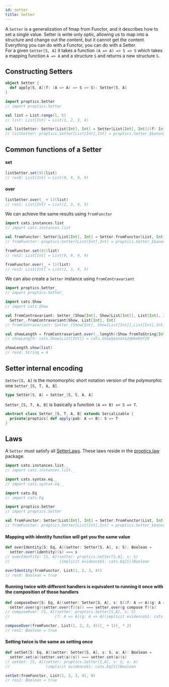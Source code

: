```yaml
---
id: setter
title: Setter
---
```


A `Setter` is a generalization of fmap from Functor, and it describes how to set a single value.
Setter is write only optic, allowing us to map into a structure and change out the content, but it cannot get the content.
Everything you can do with a Functor, you can do with a Setter.<br/> 
For a given `Setter[S, A]` it takes a function `(A => A) => S => S` which takes a mapping function `A => A` and a structure `S` and returns a new structure `S`.

## Constructing Setters

```scala
object Setter {
  def apply[S, A](f: (A => A) => S => S): Setter[S, A]
}
```

```scala
import proptics.Setter
// import proptics.Setter

val list = List.range(1, 5)
// list: List[Int] = List(1, 2, 3, 4)

val listSetter: Setter[List[Int], Int] = Setter[List[Int], Int]((f: Int => Int) => ls => ls.map(f))
// listSetter: proptics.Setter[List[Int],Int] = proptics.Setter_$$anon$9@25b01dab
```

## Common functions of a Setter

#### set
```scala
listSetter.set(9)(list)
// res0: List[Int] = List(9, 9, 9, 9)
```

#### over
```scala
listSetter.over(_ + 1)(list)
// res1: List[Int] = List(2, 3, 4, 5)
```

We can achieve the same results using `fromFunctor`

```scala
import cats.instances.list
// import cats.instances.list

val fromFunctor: Setter[List[Int], Int] = Setter.fromFunctor[List, Int]
// fromFunctor: proptics.Setter[List[Int],Int] = proptics.Setter_$$anon$9@645f1841

fromFunctor.set(9)(list)
// res2: List[Int] = List(9, 9, 9, 9)

fromFunctor.over(_ + 1)(list)
// res3: List[Int] = List(2, 3, 4, 5)
```

We can also create a `Setter` instance using `fromContravariant`

```scala
import proptics.Setter_
// import proptics.Setter_

import cats.Show
// import cats.Show

val fromContravariant: Setter_[Show[Int], Show[List[Int]], List[Int], Int] =
  Setter_.fromContravariant[Show, List[Int], Int]
// fromContravariant: Setter_[Show[Int], Show[List[Int]],List[Int],Int] = proptics.Setter_$$anon$9

val showLength = fromContravariant.over(_.length)(Show.fromToString[Int])
// showLength: cats.Show[List[Int]] = cats.Show$$anon$2@66e8df29

showLength.show(list)
// res4: String = 4
``` 

## Setter internal encoding

`Setter[S, A]` is the monomorphic short notation version of the polymorphic one `Setter_[S, T, A, B]`.

```scala
type Setter[S, A] = Setter_[S, S, A, A]
``` 

`Setter_[S, T, A, B]` is basically a function `(A => B) => S => T`.

```scala
abstract class Setter_[S, T, A, B] extends Serializable {
  private[proptics] def apply(pab: A => B): S => T
}
```

## Laws

A `Setter` must satisfy all [SetterLaws](/Proptics/api/proptics/law/SetterLaws.html). These laws reside in the [proptics.law](/Proptics/api/proptics/law/index.html) package.

```scala
import cats.instances.list._
// import cats.instances.list._

import cats.syntax.eq._
// import cats.syntax.eq._

import cats.Eq
// import cats.Eq

import proptics.Setter
// import proptics.Setter

val fromFunctor: Setter[List[Int], Int] = Setter.fromFunctor[List, Int]
// fromFunctor: proptics.Setter[List[Int],Int] = proptics.Setter_$$anon$9@2361e7b8
```

#### Mapping with identity function will get you the same value

```scala
def overIdentity[S: Eq, A](setter: Setter[S, A], s: S): Boolean = 
  setter.over(identity)(s) === s
// overIdentity: [S, A](setter: proptics.Setter[S,A], s: S)
//                      (implicit evidence$1: cats.Eq[S])Boolean

overIdentity(fromFunctor, List(1, 2, 3, 4))
// res0: Boolean = true 
```

#### Running twice with different handlers is equivalent to running it once with the composition of those handlers

```scala
def composeOver[S: Eq, A](setter: Setter[S, A], s: S)(f: A => A)(g: A => A): Boolean = 
  setter.over(g)(setter.over(f)(s)) === setter.over(g compose f)(s)
// composeOver: [S, A](setter: proptics.Setter[S,A], s: S)
//                    (f: A => A)(g: A => A)(implicit evidence$1: cats.Eq[S])Boolean

composeOver(fromFunctor, List(1, 2, 3, 4))(_ + 1)(_ * 2)
// res1: Boolean = true 
```
#### Setting twice is the same as setting once
 
```scala
def setSet[S: Eq, A](setter: Setter[S, A], s: S, a: A): Boolean =
  setter.set(a)(setter.set(a)(s)) === setter.set(a)(s)
// setSet: [S, A](setter: proptics.Setter[S,A], s: S, a: A)
//                (implicit evidence$1: cats.Eq[S])Boolean

setSet(fromFunctor, List(1, 2, 3, 4), 9)
// res2: Boolean = true 
```
